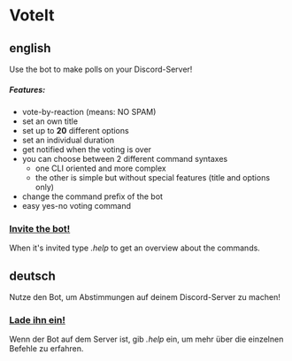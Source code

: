 # VoteIt

## english
Use the bot to make polls on your Discord-Server!

##### Features:
* vote-by-reaction (means: NO SPAM)
* set an own title
* set up to **20** different options
* set an individual duration
* get notified when the voting is over
* you can choose between 2 different command syntaxes
    * one CLI oriented and more complex
    * the other is simple but without special features (title and options only)
* change the command prefix of the bot
* easy yes-no voting command

### [Invite the bot!](https://discordapp.com/oauth2/authorize?client_id=353537045320433664&scope=bot&permissions=27712)
When it's invited type *.help* to get an overview about the commands.  

## deutsch
Nutze den Bot, um Abstimmungen auf deinem Discord-Server zu machen!

### [Lade ihn ein!](https://discordapp.com/oauth2/authorize?client_id=353537045320433664&scope=bot&permissions=27712)
Wenn der Bot auf dem Server ist, gib *.help* ein, um mehr über die einzelnen Befehle zu erfahren.
